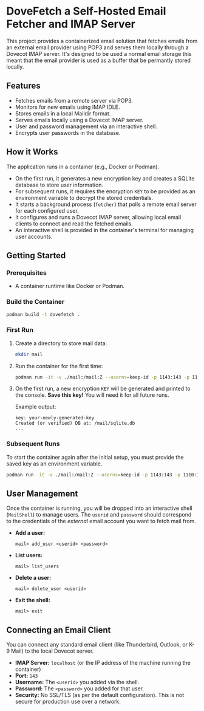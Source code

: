 # DoveFetch a Self-Hosted Email Fetcher and IMAP Server

This project provides a containerized email solution that fetches emails from an external email provider using POP3 and serves them locally through a Dovecot IMAP server. It's designed to be used a normal email storage this meant that the email provider is used as a buffer that be permantly stored locally.

## Features

*   Fetches emails from a remote server via POP3.
*   Monitors for new emails using IMAP IDLE.
*   Stores emails in a local Maildir format.
*   Serves emails locally using a Dovecot IMAP server.
*   User and password management via an interactive shell.
*   Encrypts user passwords in the database.

## How it Works

The application runs in a container (e.g., Docker or Podman).

*   On the first run, it generates a new encryption key and creates a SQLite database to store user information.
*   For subsequent runs, it requires the encryption `KEY` to be provided as an environment variable to decrypt the stored credentials.
*   It starts a background process (`fetcher`) that polls a remote email server for each configured user.
*   It configures and runs a Dovecot IMAP server, allowing local email clients to connect and read the fetched emails.
*   An interactive shell is provided in the container's terminal for managing user accounts.

## Getting Started

### Prerequisites

*   A container runtime like Docker or Podman.

### Build the Container

```sh
podman build -t dovefetch .
```

### First Run

1.  Create a directory to store mail data:
    ```sh
    mkdir mail
    ```
2.  Run the container for the first time:
    ```sh
    podman run -it -v ./mail:/mail:Z --userns=keep-id -p 1143:143 -p 1110:110 --name dovefetch dovefetch
    ```
3.  On the first run, a new encryption `KEY` will be generated and printed to the console. **Save this key!** You will need it for all future runs.

    Example output:
    ```
    key: your-newly-generated-key
    Created (or verified) DB at: /mail/sqlite.db
    ...
    ```
### Subsequent Runs

To start the container again after the initial setup, you must provide the saved key as an environment variable.

```sh
podman run -it -v ./mail:/mail:Z --userns=keep-id -p 1143:143 -p 1110:110 -e KEY="your-saved-key" --name dovefetch dovefetch
```

## User Management

Once the container is running, you will be dropped into an interactive shell (`MailShell`) to manage users. The `userid` and `password` should correspond to the credentials of the *external* email account you want to fetch mail from.

*   **Add a user:**
    ```
    mail> add_user <userid> <password>
    ```
*   **List users:**
    ```
    mail> list_users
    ```
*   **Delete a user:**
    ```
    mail> delete_user <userid>
    ```
*   **Exit the shell:**
    ```
    mail> exit
    ```
## Connecting an Email Client

You can connect any standard email client (like Thunderbird, Outlook, or K-9 Mail) to the local Dovecot server.

*   **IMAP Server:** `localhost` (or the IP address of the machine running the container)
*   **Port:** `143`
*   **Username:** The `<userid>` you added via the shell.
*   **Password:** The `<password>` you added for that user.
*   **Security:** No SSL/TLS (as per the default configuration). This is not secure for production use over a network.
